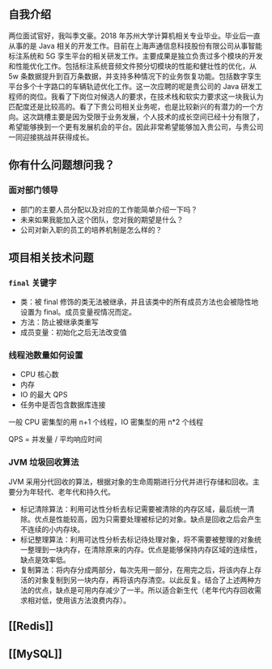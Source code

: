 ## 自我介绍

两位面试官好，我叫季文豪。2018 年苏州大学计算机相关专业毕业。毕业后一直从事的是 Java 相关的开发工作。目前在上海声通信息科技股份有限公司从事智能标注系统和 5G 孪生平台的相关研发工作。主要成果是独立负责过多个模块的开发和性能优化工作。包括标注系统音频文件预分切模块的性能和健壮性的优化，从 5w 条数据提升到百万条数据，并支持多种情况下的业务恢复功能。包括数字孪生平台多个十字路口的车辆轨迹优化工作。这一次应聘的呢是贵公司的 Java 研发工程师的岗位。我看了下岗位对候选人的要求，在技术栈和软实力要求这一块我认为匹配度还是比较高的。看了下贵公司相关业务呢，也是比较新兴的有潜力的一个方向。这次跳槽主要是因为受限于业务发展，个人技术的成长空间已经十分有限了，希望能够换到一个更有发展机会的平台。因此非常希望能够加入贵公司，与贵公司一同迎接挑战并获得成长。

## 你有什么问题想问我？

### 面对部门领导

- 部门的主要人员分配以及对应的工作能简单介绍一下吗？
- 未来如果我能加入这个团队，您对我的期望是什么？
- 公司对新入职的员工的培养机制是怎么样的？

## 项目相关技术问题

### `final` 关键字

- 类：被 final 修饰的类无法被继承，并且该类中的所有成员方法也会被隐性地设置为 final。成员变量视情况而定。
- 方法：防止被继承类重写
- 成员变量：初始化之后无法改变值

### 线程池数量如何设置

- CPU 核心数
- 内存
- IO 的最大 QPS
- 任务中是否包含数据库连接  

一般 CPU 密集型的用 n+1 个线程，IO 密集型的用 n\*2 个线程  

QPS = 并发量 / 平均响应时间

### JVM 垃圾回收算法

JVM 采用分代回收的算法，根据对象的生命周期进行分代并进行存储和回收。主要分为年轻代、老年代和持久代。

- 标记清除算法：利用可达性分析去标记需要被清除的内存区域，最后统一清除。优点是性能较高，因为只需要处理被标记的对象。缺点是回收之后会产生不连续的小内存块。
- 标记整理算法：利用可达性分析去标记待处理对象，将不需要被整理的对象统一整理到一块内存，在清除原来的内存。优点是能够保持内存区域的连续性，缺点是效率低。
- 复制算法：将内存分成两部分，每次先用一部分，在用完之后，将该内存上存活的对象复制到另一块内存，再将该内存清空。以此反复。结合了上述两种方法的优点，缺点是可用内存减少了一半。所以适合新生代（老年代内存回收需求相对低，使用该方法浪费内存）。

## [[Redis]]

## [[MySQL]]
